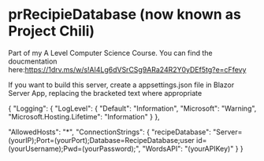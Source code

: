 # prRecipieDatabase (now known as Project Chili)
Part of my A Level Computer Science Course. 
You can find the doucmentation here:https://1drv.ms/w/s!Al4Lg6dVSrCSg9ARa24R2Y0yDEf5tg?e=cFfevy

If you want to build this server, create a appsettings.json file in Blazor Server App, replacing the bracketed text where appropriate

{
  "Logging": {
    "LogLevel": {
      "Default": "Information",
      "Microsoft": "Warning",
      "Microsoft.Hosting.Lifetime": "Information"
    }
  },

  "AllowedHosts": "*",
  "ConnectionStrings": {
    "recipeDatabase": "Server=(yourIP);Port=(yourPort);Database=RecipeDatabase;user id=(yourUsername);Pwd=(yourPassword);",
    "WordsAPI": "(yourAPIKey)"
  }
}
